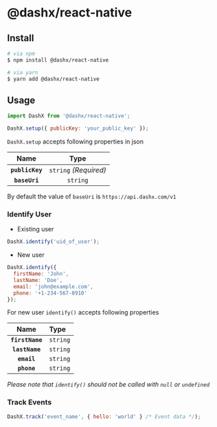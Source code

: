 # @dashx/react-native

## Install

```sh
# via npm
$ npm install @dashx/react-native

# via yarn
$ yarn add @dashx/react-native
```

## Usage

```javascript
import DashX from '@dashx/react-native';

DashX.setup({ publicKey: 'your_public_key' });
```

`DashX.setup` accepts following properties in json

|Name|Type|
|:---:|:--:|
|**`publicKey`**|`string` _(Required)_ |
|**`baseUri`**|`string`|

By default the value of `baseUri` is `https://api.dashx.com/v1`

### Identify User

- Existing user

```javascript
DashX.identify('uid_of_user');
```

- New user

```javascript
DashX.identify({ 
  firstName: 'John', 
  lastName: 'Doe', 
  email: 'john@example.com', 
  phone: '+1-234-567-8910' 
});
```

For new user `identify()` accepts following properties

|Name|Type|
|:--:|:----------|
|**`firstName`**|`string`|
|**`lastName`**|`string`|
|**`email`**|`string`|
|**`phone`**|`string`|

*Please note that `identify()` should not be called with `null` or `undefined`*

### Track Events

```javascript
DashX.track('event_name', { hello: 'world' } /* Event data */);
```

